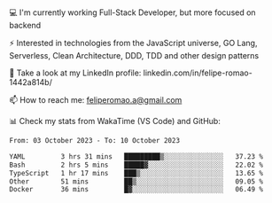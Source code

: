 💻 I'm currently working Full-Stack Developer, but more focused on backend

⚡ Interested in technologies from the JavaScript universe, GO Lang, Serverless, Clean Architecture, DDD, TDD and other design patterns

👥 Take a look at my LinkedIn profile: linkedin.com/in/felipe-romao-1442a814b/

📫 How to reach me: feliperomao.a@gmail.com

📊 Check my stats from WakaTime (VS Code) and GitHub:

<!--START_SECTION:waka-->

```txt
From: 03 October 2023 - To: 10 October 2023

YAML         3 hrs 31 mins   █████████▒░░░░░░░░░░░░░░░   37.23 %
Bash         2 hrs 5 mins    █████▓░░░░░░░░░░░░░░░░░░░   22.02 %
TypeScript   1 hr 17 mins    ███▒░░░░░░░░░░░░░░░░░░░░░   13.65 %
Other        51 mins         ██▒░░░░░░░░░░░░░░░░░░░░░░   09.05 %
Docker       36 mins         █▓░░░░░░░░░░░░░░░░░░░░░░░   06.49 %
```

<!--END_SECTION:waka-->
